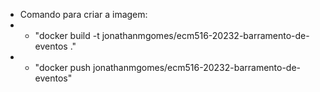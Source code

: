 - Comando para criar a imagem:
- - "docker build -t jonathanmgomes/ecm516-20232-barramento-de-eventos ."
- - "docker push jonathanmgomes/ecm516-20232-barramento-de-eventos"